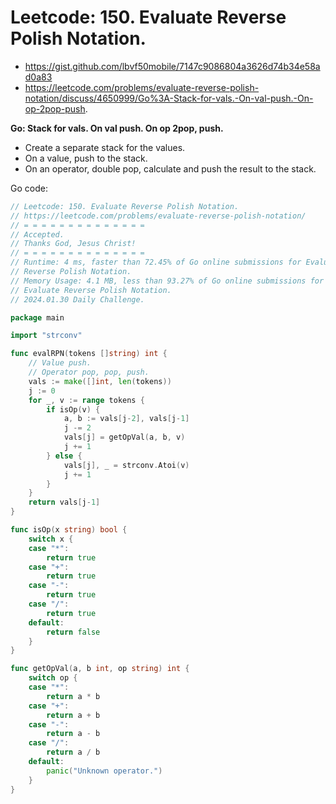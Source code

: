 # Leetcode: 150. Evaluate Reverse Polish Notation.

- https://gist.github.com/lbvf50mobile/7147c9086804a3626d74b34e58ad0a83
- https://leetcode.com/problems/evaluate-reverse-polish-notation/discuss/4650999/Go%3A-Stack-for-vals.-On-val-push.-On-op-2pop-push.

**Go: Stack for vals. On val push. On op 2pop, push.**

- Create a separate stack for the values.
- On a value, push to the stack.
- On an operator, double pop, calculate and push the result to the stack.

Go code:
```Go
// Leetcode: 150. Evaluate Reverse Polish Notation.
// https://leetcode.com/problems/evaluate-reverse-polish-notation/
// = = = = = = = = = = = = = =
// Accepted.
// Thanks God, Jesus Christ!
// = = = = = = = = = = = = = =
// Runtime: 4 ms, faster than 72.45% of Go online submissions for Evaluate
// Reverse Polish Notation.
// Memory Usage: 4.1 MB, less than 93.27% of Go online submissions for
// Evaluate Reverse Polish Notation.
// 2024.01.30 Daily Challenge.

package main

import "strconv"

func evalRPN(tokens []string) int {
	// Value push.
	// Operator pop, pop, push.
	vals := make([]int, len(tokens))
	j := 0
	for _, v := range tokens {
		if isOp(v) {
			a, b := vals[j-2], vals[j-1]
			j -= 2
			vals[j] = getOpVal(a, b, v)
			j += 1
		} else {
			vals[j], _ = strconv.Atoi(v)
			j += 1
		}
	}
	return vals[j-1]
}

func isOp(x string) bool {
	switch x {
	case "*":
		return true
	case "+":
		return true
	case "-":
		return true
	case "/":
		return true
	default:
		return false
	}
}

func getOpVal(a, b int, op string) int {
	switch op {
	case "*":
		return a * b
	case "+":
		return a + b
	case "-":
		return a - b
	case "/":
		return a / b
	default:
		panic("Unknown operator.")
	}
}
```
